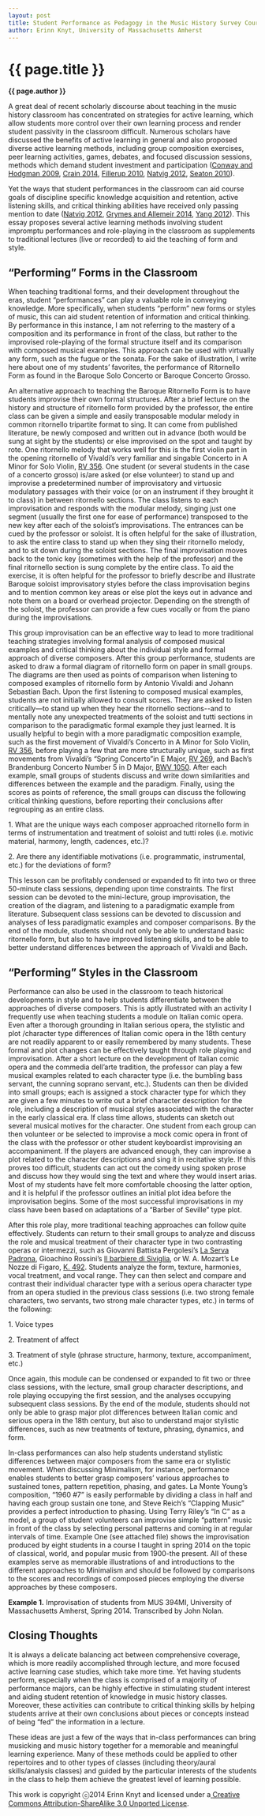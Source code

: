 ```yaml
---
layout: post
title: Student Performance as Pedagogy in the Music History Survey Course
author: Erinn Knyt, University of Massachusetts Amherst
---
```


{{ page.title }}
================
**{{ page.author }}**

A great deal of recent scholarly discourse about teaching in the music history classroom has concentrated on strategies for active learning, which allow students more control over their own learning process and render student passivity in the classroom difficult. Numerous scholars have discussed the benefits of active learning in general and also proposed diverse active learning methods, including group composition exercises, peer learning activities, games, debates, and focused discussion sessions, methods which demand student investment and participation ([Conway and Hodgman 2009](https://www.google.com/url?q=https%3A%2F%2Fopenlibrary.org%2Fworks%2FOL11994200W%2FTeaching_music_in_higher_education&sa=D&sntz=1&usg=AFQjCNGCeGOTd4gSjgT1Z_i0ZKVsBfZvvw), [Crain 2014](http://www.google.com/url?q=http%3A%2F%2Fwww.ams-net.org%2Fojs%2Findex.php%2Fjmhp%2Farticle%2Fview%2F110&sa=D&sntz=1&usg=AFQjCNFqyh3WH3l5bHZNPlgctfBIqNNFwA), [Fillerup 2010](https://www.google.com/url?q=https%3A%2F%2Fopenlibrary.org%2Fworks%2FOL15489350W%2FVitalizing_music_history_teaching&sa=D&sntz=1&usg=AFQjCNE-1fegfThXW2AHcfOG3_ECPTKKLA), [Natvig 2012](https://www.google.com/url?q=https%3A%2F%2Fopenlibrary.org%2Fworks%2FOL16557937W%2FThe_music_history_classroom&sa=D&sntz=1&usg=AFQjCNE-PrdoQcwihlzYZJbAyp8Cfl59pA), [Seaton 2010](https://www.google.com/url?q=https%3A%2F%2Fopenlibrary.org%2Fworks%2FOL15489350W%2FVitalizing_music_history_teaching&sa=D&sntz=1&usg=AFQjCNE-1fegfThXW2AHcfOG3_ECPTKKLA)).

Yet the ways that student performances in the classroom can aid course goals of discipline specific knowledge acquisition and retention, active listening skills, and critical thinking abilities have received only passing mention to date ([Natvig 2012](https://www.google.com/url?q=https%3A%2F%2Fopenlibrary.org%2Fworks%2FOL16557937W%2FThe_music_history_classroom&sa=D&sntz=1&usg=AFQjCNE-PrdoQcwihlzYZJbAyp8Cfl59pA), [Grymes and Allemeir 2014](http://www.google.com/url?q=http%3A%2F%2Fwww.ams-net.org%2Fojs%2Findex.php%2Fjmhp%2Farticle%2Fview%2F122&sa=D&sntz=1&usg=AFQjCNGx-cewQenvL932f8VyXBQ8rYLeGg), [Yang 2012](http://www.google.com/url?q=http%3A%2F%2Fwww.ams-net.org%2Fojs%2Findex.php%2Fjmhp%2Farticle%2Fview%2F54&sa=D&sntz=1&usg=AFQjCNFWMPQiOrrC_QTkaRD1bAkTOQxMQw)). This essay proposes several active learning methods involving student impromptu performances and role-playing in the classroom as supplements to traditional lectures (live or recorded) to aid the teaching of form and style.

## “Performing” Forms in the Classroom

When teaching traditional forms, and their development throughout the eras, student “performances” can play a valuable role in conveying knowledge.  More specifically, when students “perform” new forms or styles of music, this can aid student retention of information and critical thinking. By performance in this instance, I am not referring to the mastery of a composition and its performance in front of the class, but rather to the improvised role-playing of the formal structure itself and its comparison with composed musical examples.  This approach can be used with virtually any form, such as the fugue or the sonata.  For the sake of illustration, I write here about one of my students’ favorites, the performance of Ritornello Form as found in the Baroque Solo Concerto or Baroque Concerto Grosso.

An alternative approach to teaching the Baroque Ritornello Form is to have students improvise their own formal structures.  After a brief lecture on the history and structure of ritornello form provided by the professor, the entire class can be given a simple and easily transposable modular melody in common ritornello tripartite format to sing. It can come from published literature, be newly composed and written out in advance (both would be sung at sight by the students) or else improvised on the spot and taught by rote.  One ritornello melody that works well for this is the first violin part in the opening ritornello of Vivaldi’s very familiar and singable Concerto in A Minor for Solo Violin, [RV 356](http://www.google.com/url?q=http%3A%2F%2Fimslp.org%2Fwiki%2FViolin_Concerto_in_A_minor%2C_RV_356_(Vivaldi%2C_Antonio)&sa=D&sntz=1&usg=AFQjCNFNUo7-Vq23Bipp8H3LsLs_PYq3Aw). One student (or several students in the case of a concerto grosso) is/are asked (or else volunteer) to stand up and improvise a predetermined number of improvisatory and virtuosic modulatory passages with their voice (or on an instrument if they brought it to class) in between ritornello sections. The class listens to each improvisation and responds with the modular melody, singing just one segment (usually the first one for ease of performance) transposed to the new key after each of the soloist’s improvisations.  The entrances can be cued by the professor or soloist.  It is often helpful for the sake of illustration, to ask the entire class to stand up when they sing their ritornello melody, and to sit down during the soloist sections. The final improvisation moves back to the tonic key (sometimes with the help of the professor) and the final ritornello section is sung complete by the entire class. To aid the exercise, it is often helpful for the professor to briefly describe and illustrate Baroque soloist improvisatory styles before the class improvisation begins and to mention common key areas or else plot the keys out in advance and note them on a board or overhead projector. Depending on the strength of the soloist, the professor can provide a few cues vocally or from the piano during the improvisations.

This group improvisation can be an effective way to lead to more traditional teaching strategies involving formal analysis of composed musical examples and critical thinking about the individual style and formal approach of diverse composers.  After this group performance, students are asked to draw a formal diagram of ritornello form on paper in small groups. The diagrams are then used as points of comparison when listening to composed examples of ritornello form by Antonio Vivaldi and Johann Sebastian Bach. Upon the first listening to composed musical examples, students are not initially allowed to consult scores.  They are asked to listen critically—to stand up when they hear the ritornello sections--and to mentally note any unexpected treatments of the soloist and tutti sections in comparison to the paradigmatic formal example they just learned. It is usually helpful to begin with a more paradigmatic composition example, such as the first movement of Vivaldi’s Concerto in A Minor for Solo Violin, <a href="http://imslp.org/wiki/Violin_Concerto_in_A_minor,_RV_356_(Vivaldi,_Antonio)">RV 356</a>, before playing a few that are more structurally unique, such as first movements from Vivaldi’s “Spring Concerto”in E Major, <a href="http://imslp.org/wiki/Violin_Concerto_in_E_major,_RV_269_(Vivaldi,_Antonio)">RV 269</a>, and Bach’s Brandenburg Concerto Number 5 in D Major, <a href="http://imslp.org/wiki/Brandenburg_Concerto_No.5_in_D_major,_BWV_1050_(Bach,_Johann_Sebastian)">BWV 1050</a>. After each example, small groups of students discuss and write down similarities and differences between the example and the paradigm.  Finally, using the scores as points of reference, the small groups can discuss the following critical thinking questions, before reporting their conclusions after regrouping as an entire class.

​1. What are the unique ways each composer approached ritornello form in terms of instrumentation and treatment of soloist and tutti roles (i.e. motivic material, harmony, length, cadences, etc.)?

​2. Are there any identifiable motivations (i.e. programmatic, instrumental, etc.) for the deviations of form?

This lesson can be profitably condensed or expanded to fit into two or three 50-minute class sessions, depending upon time constraints. The first session can be devoted to the mini-lecture, group improvisation, the creation of the diagram, and listening to a paradigmatic example from literature.  Subsequent class sessions can be devoted to discussion and analyses of less paradigmatic examples and composer comparisons.  By the end of the module, students should not only be able to understand basic ritornello form, but also to have improved listening skills, and to be able to better understand differences between the approach of Vivaldi and Bach.

## “Performing” Styles in the Classroom

Performance can also be used in the classroom to teach historical developments in style and to help students differentiate between the approaches of diverse composers.  This is aptly illustrated with an activity I frequently use when teaching students a module on Italian comic opera.  Even after a thorough grounding in Italian serious opera, the stylistic and plot /character type differences of Italian comic opera in the 18th century are not readily apparent to or easily remembered by many students.  These formal and plot changes can be effectively taught through role playing and improvisation. After a short lecture on the development of Italian comic opera and the commedia dell’arte tradition, the professor can play a few musical examples related to each character type (i.e. the bumbling bass servant, the cunning soprano servant, etc.). Students can then be divided into small groups; each is assigned a stock character type for which they are given a few minutes to write out a brief character description for the role, including a description of musical styles associated with the character in the early classical era. If class time allows, students can sketch out several musical motives for the character.  One student from each group can then volunteer or be selected to improvise a mock comic opera in front of the class with the professor or other student keyboardist improvising an accompaniment. If the players are advanced enough, they can improvise a plot related to the character descriptions and sing it in recitative style. If this proves too difficult, students can act out the comedy using spoken prose and discuss how they would sing the text and where they would insert arias. Most of my students have felt more comfortable choosing the latter option, and it is helpful if the professor outlines an initial plot idea before the improvisation begins.  Some of the most successful improvisations in my class have been based on adaptations of a “Barber of Seville” type plot.

After this role play, more traditional teaching approaches can follow quite effectively.  Students can return to their small groups to analyze and discuss the role and musical treatment of their character type in two contrasting operas or intermezzi, such as Giovanni Battista Pergolesi’s <a href="http://imslp.org/wiki/La_serva_padrona_(Pergolesi,_Giovanni_Battista)">La Serva Padrona</a>, Gioachino Rossini’s <a href="http://imslp.org/wiki/Il_barbiere_di_Siviglia_(Rossini,_Gioacchino)">Il barbiere di Siviglia</a>, or W. A. Mozart’s Le Nozze di Figaro, <a href="http://imslp.org/wiki/Le_nozze_di_Figaro,_K.492_(Mozart,_Wolfgang_Amadeus)">K. 492</a>. Students analyze the form, texture, harmonies, vocal treatment, and vocal range. They can then select and compare and contrast their individual character type with a serious opera character type from an opera studied in the previous class sessions (i.e. two strong female characters, two servants, two strong male character types, etc.) in terms of the following:

​1.     Voice types

​2.     Treatment of affect

​3.     Treatment of style (phrase structure, harmony, texture, accompaniment, etc.)

Once again, this module can be condensed or expanded to fit two or three class sessions, with the lecture, small group character descriptions, and role playing occupying the first session, and the analyses occupying subsequent class sessions.  By the end of the module, students should not only be able to grasp major plot differences between Italian comic and serious opera in the 18th century, but also to understand major stylistic differences, such as new treatments of texture, phrasing, dynamics, and form.

In-class performances can also help students understand stylistic differences between major composers from the same era or stylistic movement. When discussing Minimalism, for instance, performance enables students to better grasp composers’ various approaches to sustained tones, pattern repetition, phasing, and gates.  La Monte Young’s composition, “1960 \#7” is easily performable by dividing a class in half and having each group sustain one tone, and Steve Reich’s “Clapping Music” provides a perfect introduction to phasing. Using Terry Riley’s “In C” as a model, a group of student volunteers can improvise simple “pattern” music in front of the class by selecting personal patterns and coming in at regular intervals of time. Example One (see attached file) shows the improvisation produced by eight students in a course I taught in spring 2014 on the topic of classical, world, and popular music from 1900-the present.   All of these examples serve as memorable illustrations of and introductions to the different approaches to Minimalism and should be followed by comparisons to the scores and recordings of composed pieces employing the diverse approaches by these composers.

**Example 1.** Improvisation of students from MUS 394MI, University of Massachusetts Amherst, Spring 2014. Transcribed by John Nolan.

## Closing Thoughts

It is always a delicate balancing act between comprehensive coverage, which is more readily accomplished through lecture, and more focused active learning case studies, which take more time. Yet having students perform, especially when the class is comprised of a majority of performance majors, can be highly effective in stimulating student interest and aiding student retention of knowledge in music history classes.  Moreover, these activities can contribute to critical thinking skills by helping students arrive at their own conclusions about pieces or concepts instead of being “fed” the information in a lecture.  

These ideas are just a few of the ways that in-class performances can bring musicking and music history together for a memorable and meaningful learning experience. Many of these methods could be applied to other repertoires and to other types of classes (including theory/aural skills/analysis classes) and guided by the particular interests of the students in the class to help them achieve the greatest level of learning possible.


This work is copyright ⓒ2014 Erinn Knyt and licensed under a[ ](http://www.google.com/url?q=http%3A%2F%2Fcreativecommons.org%2Flicenses%2Fby-sa%2F3.0%2F&sa=D&sntz=1&usg=AFQjCNG4j2oPozXv2_VqmmLiVAToFtwKdA)[Creative Commons Attribution-ShareAlike 3.0 Unported License](http://www.google.com/url?q=http%3A%2F%2Fcreativecommons.org%2Flicenses%2Fby-sa%2F3.0%2F&sa=D&sntz=1&usg=AFQjCNG4j2oPozXv2_VqmmLiVAToFtwKdA).


